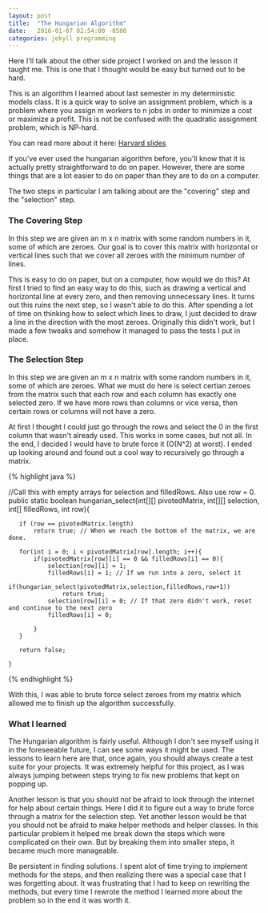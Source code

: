 ```yaml
---
layout: post
title:  "The Hungarian Algorithm"
date:   2016-01-07 02:54:00 -0500
categories: jekyll programming
---
```


Here I'll talk about the other side project I worked on and	
the lesson it taught me. This is one that I thought
would be easy but turned out to be hard.

This is an algorithm I learned about last semester in my deterministic
models class. It is a quick way to solve an assignment problem, which is
a problem where you assign m workers to n jobs in order to minimize a cost
or maximize a profit. This is not be confused with the quadratic assignment problem,
which is NP-hard.

You can read more about it here: 
<a href=" http://www.math.harvard.edu/archive/20_spring_05/handouts/assignment_overheads.pdf">Harvard slides</a>

If you've ever used the hungarian algorithm before, you'll know that
it is actually pretty straightforward to do on paper. However, there are
some things that are a lot easier to do on paper than they are to do on a 
computer.

The two steps in particular I am talking about are the "covering" step and the 
"selection" step.

<h3>The Covering Step</h3>

In this step we are given an m x n matrix with some random numbers in it,
some of which are zeroes. Our goal is to cover this matrix with horizontal
or vertical lines such that we cover all zeroes with the minimum number of
lines. 

This is easy to do on paper, but on a computer, how would we do this? 
At first I tried to find an easy way to do this, such as drawing a vertical
and horizontal line at every zero, and then removing unnecessary lines. It
turns out this ruins the next step, so I wasn't able to do this. After spending
a lot of time on thinking how to select which lines to draw, I just decided to
draw a line in the direction with the most zeroes. Originally this didn't work, but
I made a few tweaks and somehow it managed to pass the tests I put in place.

<h3>The Selection Step</h3>

In this step we are given an m x n matrix with some random numbers in it, 
some of which are zeroes. What we must do here is select certian zeroes
from the matrix such that each row and each column has exactly one selected
zero. If we have more rows than columns or vice versa, then certain rows
or columns will not have a zero.

At first I thought I could just go through the rows and select the 0 in
the first column that wasn't already used. This works in some cases, but
not all. In the end, I decided I would have to brute force it (O(N^2) at worst).
I ended up looking around and found out a cool way to recursively go through a matrix.

{% highlight java %}

//Call this with empty arrays for selection and filledRows. Also use row = 0.
public static boolean hungarian_select(int[][] pivotedMatrix, int[][] selection, int[] filledRows, int row){
		
       if (row == pivotedMatrix.length)
    	   return true; // When we reach the bottom of the matrix, we are done.
       
	   for(int i = 0; i < pivotedMatrix[row].length; i++){
		   if(pivotedMatrix[row][i] == 0 && filledRows[i] == 0){
			   selection[row][i] = 1;
			   filledRows[i] = 1; // If we run into a zero, select it
			   if(hungarian_select(pivotedMatrix,selection,filledRows,row+1))
				   return true;
			   selection[row][i] = 0; // If that zero didn't work, reset and continue to the next zero
			   filledRows[i] = 0;
					   
		   }
	   }
	   
	   return false;
		
	}

{% endhighlight %}

With this, I was able to brute force select zeroes from my matrix which allowed me to 
finish up the algorithm successfully.

<h3> What I learned </h3>

The Hungarian algorithm is fairly useful. Although I don't see myself using it in
the foreseeable future, I can see some ways it might be used. The lessons to learn here
are that, once again, you should always create a test suite for your projects. It was
extremely helpful for this project, as I was always jumping between steps trying to fix
new problems that kept on popping up. 

Another lesson is that you should not be afraid to look through the internet for help about certain things. Here I did it to figure out a way to brute force through a matrix for the selection step. Yet another lesson would be that you should not be afraid to make helper methods and helper classes. In this particular problem it helped me break down the steps which were complicated on their own. But by breaking them into smaller steps, it became much more manageable. 

Be persistent in finding solutions. I spent alot of time trying to implement methods for the steps, and then realizing there was a special case that I was forgetting about. It was frustrating that I had to keep on rewriting the methods, but every time I rewrote the method I learned more about the problem so
in the end it was worth it.
